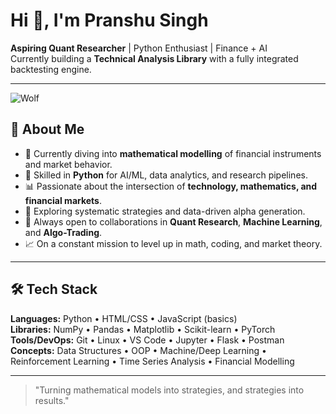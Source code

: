 # Hi 👋, I'm Pranshu Singh

**Aspiring Quant Researcher** | Python Enthusiast | Finance + AI  
Currently building a **Technical Analysis Library** with a fully integrated backtesting engine.

---
![Wolf]([https://media.giphy.com/media/JIX9t2j0ZTN9S/giphy.gif](https://media2.giphy.com/media/v1.Y2lkPTc5MGI3NjExbGg4NmVqdWIwMHhhdm9zZ2JjcXdub2MwcWJkZjFyNG05ajB2d3duNiZlcD12MV9pbnRlcm5hbF9naWZfYnlfaWQmY3Q9Zw/d2bOZ4zvrpTGM/giphy.gif))

## 🚀 About Me

- 🧮 Currently diving into **mathematical modelling** of financial instruments and market behavior.  
- 🐍 Skilled in **Python** for AI/ML, data analytics, and research pipelines.  
- 📊 Passionate about the intersection of **technology, mathematics, and financial markets**.  
- 🔬 Exploring systematic strategies and data-driven alpha generation.  
- 🤝 Always open to collaborations in **Quant Research**, **Machine Learning**, and **Algo-Trading**.  
- 📈 On a constant mission to level up in math, coding, and market theory.  

---

## 🛠 Tech Stack

**Languages:** Python • HTML/CSS • JavaScript (basics)  
**Libraries:** NumPy • Pandas • Matplotlib • Scikit-learn • PyTorch  
**Tools/DevOps:** Git • Linux • VS Code • Jupyter • Flask • Postman  
**Concepts:** Data Structures • OOP • Machine/Deep Learning • Reinforcement Learning • Time Series Analysis • Financial Modelling  

---

> "Turning mathematical models into strategies, and strategies into results."
